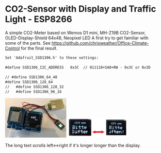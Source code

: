 # CO2-Sensor with Display and Traffic Light - ESP8266
 
A simple CO2-Meter based on Wemos D1 mini, MH-Z19B CO2-Sensor, OLED-Display-Shield 64x48, Neopixel LED
A first try to get familiar with some of the parts.
See https://github.com/chrisweather/Office-Climate-Control for the final result.

 
    Set 'Adafruit_SSD1306.h' to these settings:
    
    #define SSD1306_I2C_ADDRESS   0x3C  // 011110+SA0+RW - 0x3C or 0x3D
    
    // #define SSD1306_64_48
    #define SSD1306_128_64
    //   #define SSD1306_128_32
    //   #define SSD1306_96_16


<img src="doc/CO2sensor.jpg" width="40%" alt="Front View"/> 

<img src="doc/ScrollingText.png" width="40%" alt="Front View"/> 

The long text scrolls left<->right if it's longer longer than the display.
 
